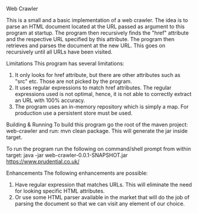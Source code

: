 Web Crawler

This is a small and a basic implementation of a web crawler. The idea is to parse an HTML document located at the URL passed as argument to this program at startup. The program then recursively finds the "href" attribute and the respective URL specified by this attribute. The program then retrieves and parses the document at the new URL. This goes on recursively until all URLs have been visited.

Limitations
This program has several limitations:
1. It only looks for href attribute, but there are other attributes such as "src" etc. Those are not picked by the program.
2. It uses regular expressions to match href attributes. The regular expressions used is not optimal, hence, it is not able to correctly extract an URL with 100% accuracy.
3. The program uses an in-memory repository which is simply a map. For production use a persistent store must be used.

Building & Running
To build this program go the root of the maven project: web-crawler and run: mvn clean package. This will generate the jar inside target.

To run the program run the following on command/shell prompt from within target: 
java -jar web-crawler-0.0.1-SNAPSHOT.jar https://www.prudential.co.uk/

Enhancements
The following enhancements are possible:
1. Have regular expression that matches URLs. This will eliminate the need for looking specific HTML attributes.
2. Or use some HTML parser available in the market that will do the job of parsing the document so that we can visit any element of our choice.
